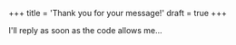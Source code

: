 +++
title = 'Thank you for your message!'
draft = true
+++

I'll reply as soon as the code allows me...
